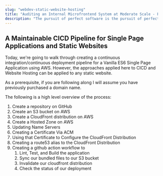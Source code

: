 ```yaml
---
slug: "webdev-static-website-hosting"
title: "Auditing an Internal Microfrontend System at Moderate Scale - Part 1"
description: "The pursuit of perfect software is the pursuit of perfect processes; and a bunch of other things you can say at parties to indicate that you believe progress is usually a snake eating its own tail."
---
```


## A Maintainable CICD Pipeline for Single Page Applications and Static Websites

Today, we're going to walk through creating a continuous integration/continuous deployment pipeline for a Vanilla ES6 Single Page Application using AWS. However, the approaches applied here to CICD and Website Hosting can be applied to any static website.

As a prerequisite, if you are following along I will assume you have previously purchased a domain name.

The following is a high level overview of the process:

1. Create a repository on GitHub
2. Create an S3 bucket on AWS
3. Create a CloudFront distribution on AWS
4. Create a Hosted Zone on AWS
5. Updating Name Servers
6. Creating a Certificate Via ACM
7. Using that Certificate to Configure the CloudFront Distribution
8. Creating a route53 alias to the CloudFront Distribution
9. Creating a github action workflow to
   1. Lint, Test, and Build the application
   2. Sync our bundled files to our S3 bucket
   3. Invalidate our cloudfront distribution
   4. Check the status of our deployment

